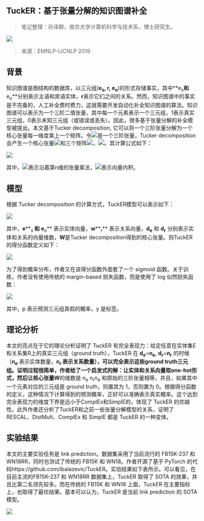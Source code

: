 
## TuckER：基于张量分解的知识图谱补全

> 笔记整理：孙泽群，南京大学计算机科学与技术系，博士研究生。


![](img/TuckER：基于张量分解的知识图谱补全.md_1.png)

> 来源：EMNLP-IJCNLP 2019


## **背景**

知识图谱是图结构的数据库，以三元组(**e<sub>s</sub>, r, e<sub>o</sub>**)的形式存储事实，其中**e<sub>s</sub>**和**e<sub>o</sub>**分别表示主语和宾语实体，**r**表示它们之间的关系。然而，知识图谱中的事实是不完备的，人工补全费时费力，这就需要开发自动化补全知识图谱的算法。知识图谱可以表示为一个三阶二值张量，其中每一个元素表示一个三元组，1表示真实三元组，0表示未知三元组（或错误或丢失）。因此，很多基于张量分解的补全模型被提出。本文基于Tucker decomposition, 它可以将一个三阶张量分解为一个核心张量每一维度乘上一个矩阵。令![](img/TuckER：基于张量分解的知识图谱补全.md_2.png)是一个三阶张量，Tucker decomposition 会产生一个核心张量![](img/TuckER：基于张量分解的知识图谱补全.md_3.png)和三个矩阵![](img/TuckER：基于张量分解的知识图谱补全.md_4.png)，![](img/TuckER：基于张量分解的知识图谱补全.md_5.png)。其计算公式如下：

![](img/TuckER：基于张量分解的知识图谱补全.md_6.png)



其中，![](img/TuckER：基于张量分解的知识图谱补全.md_7.png)表示沿着第n维的张量乘法，![](img/TuckER：基于张量分解的知识图谱补全.md_8.png)表示向量内积。



## **模型**

根据 Tucker decomposition 的计算方式，TuckER模型可以表示如下：

![](img/TuckER：基于张量分解的知识图谱补全.md_9.png)


其中，**e****<sub>s </sub>**和 **e****<sub>o</sub>** 表示实体向量，**w****<sub>r</sub>** 表示关系向量，**d<sub>e</sub>** 和 **d<sub>r</sub>** 分别表示实体和关系的向量维数，**W**是Tucker decomposition得到的核心张量。则TuckER的得分函数定义如下：

![](img/TuckER：基于张量分解的知识图谱补全.md_10.png)


为了得到概率分布，作者又在该得分函数外面套了一个 sigmoid 函数。关于训练，作者没有使用传统的 margin-based 损失函数，而是使用了 log 似然损失函数：

![](img/TuckER：基于张量分解的知识图谱补全.md_11.png)

其中，p 表示预测三元组真假的概率，y 是标签。



## **理论分析**

本文的亮点在于它的理论分析证明了 TuckER 有完全表现力：给定任意在实体集E和关系集R上的真实三元组（ground truth），TuckER 在 **d<sub>e</sub>**=**n<sub>e</sub>**, **d<sub>r</sub>**=**n<sub>r</sub>** 的时候（**n<sub>e</sub>** 表示实体数量，**n<sub>r </sub>**表示关系数量），可以完全表示这些ground truth三元组。证明过程很简单，作者给了一个启发式的解：让实体和关系向量取one-hot形式，然后让核心张量**W**的维数是 n<sub>e</sub> n<sub>r</sub>n<sub>e</sub> 和原始的三阶张量相等，并且，如果其中一个元素对应的三元组是 ground truth，则置其为 1，否则置为 0。根据得分函数的定义，这种情况下计算得到的预测概率，正好可以准确表示真实概率。这个达到完全表现力的维度下界是远小于ComplEx和SimplE的，体现了 TuckER 的优越性。此外作者还分析了TuckER和之前一些张量分解模型的关系，证明了 RESCAL、DistMult、ComplEx 和 SimplE 都是 TuckER 的一种变体。


## **实验结果**

本文的主要实验任务是 link prediction。数据集采用了当前流行的 FB15K-237 和 WN18RR，同时也测试了传统的 FB15K 和 WN18。作者开源了基于 PyTorch 的代码https://github.com/ibalazevic/TuckER。实验结果如下表所示。可以看见，在目前主流的FB15K-237 和 WN18RR 数据集上，TuckER 取得了 SOTA 的效果，并且比第二名领先较多。而在传统的 FB15K 和 WN18 上面，TuckER 在主要指标上，也取得了最优结果。基本可以认为，TuckER 是当前 link prediction 的 SOTA 模型。

![](img/TuckER：基于张量分解的知识图谱补全.md_12.png)

